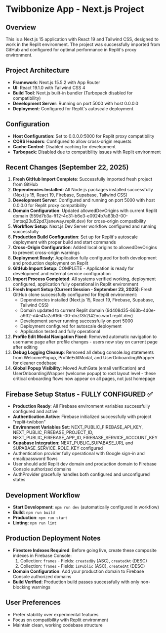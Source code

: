 # Twibbonize App - Next.js Project

## Overview
This is a Next.js 15 application with React 19 and Tailwind CSS, designed to work in the Replit environment. The project was successfully imported from GitHub and configured for optimal performance in Replit's proxy environment.

## Project Architecture
- **Framework**: Next.js 15.5.2 with App Router
- **UI**: React 19.1.0 with Tailwind CSS 4
- **Build Tool**: Next.js built-in bundler (Turbopack disabled for compatibility)
- **Development Server**: Running on port 5000 with host 0.0.0.0
- **Deployment**: Configured for Replit's autoscale deployment

## Configuration
- **Host Configuration**: Set to 0.0.0.0:5000 for Replit proxy compatibility
- **CORS Headers**: Configured to allow cross-origin requests
- **Cache Control**: Disabled caching for development
- **Turbopack**: Disabled due to compatibility issues with Replit environment

## Recent Changes (September 22, 2025)
1. **Fresh GitHub Import Complete**: Successfully imported fresh project from GitHub
2. **Dependencies Installed**: All Node.js packages installed successfully (Next.js 15, React 19, Firebase, Supabase, Tailwind CSS) 
3. **Development Server**: Configured and running on port 5000 with host 0.0.0.0 for Replit proxy compatibility
4. **Domain Configuration**: Updated allowedDevOrigins with current Replit domain (559d7b3a-ff12-4c31-b6e3-e0924b7a83b3-00-3mtsq23u52pd7.janeway.replit.dev) for cross-origin compatibility
5. **Workflow Setup**: Next.js Dev Server workflow configured and running successfully
6. **Production Build Configuration**: Set up for Replit's autoscale deployment with proper build and start commands
7. **Cross-Origin Configuration**: Added local origins to allowedDevOrigins to prevent cross-origin warnings
8. **Deployment Ready**: Application fully configured for both development and production deployment on Replit
9. **GitHub Import Setup**: COMPLETE - Application is ready for development and external service configuration
10. **Import Process Completed**: All systems verified working, deployment configured, application fully operational in Replit environment
11. **Fresh Import Setup (Current Session - September 23, 2025)**: Fresh GitHub clone successfully configured for Replit environment:
    - Dependencies installed (Next.js 15, React 19, Firebase, Supabase, Tailwind CSS)
    - Domain updated to current Replit domain (9d408d35-863b-4d0e-a932-d4e41a2a616b-00-dnzf3h2t42nc.worf.replit.dev)
    - Development server running successfully on port 5000
    - Deployment configured for autoscale deployment
    - Application tested and fully operational
11. **Profile Edit Modal Navigation Fixed**: Removed automatic navigation to username page after profile changes - users now stay on current page after editing
12. **Debug Logging Cleanup**: Removed all debug console.log statements from WelcomePopup, ProfileEditModal, and UserOnboardingWrapper for cleaner codebase
13. **Global Popup Visibility**: Moved AuthGate (email verification) and UserOnboardingWrapper (welcome popup) to root layout level - these critical onboarding flows now appear on all pages, not just homepage

## Firebase Setup Status - FULLY CONFIGURED ✅
- **Production Ready**: All Firebase environment variables successfully configured and active
- **Authentication Active**: Firebase initialized successfully with project "replit-twibbon"
- **Environment Variables Set**: NEXT_PUBLIC_FIREBASE_API_KEY, NEXT_PUBLIC_FIREBASE_PROJECT_ID, NEXT_PUBLIC_FIREBASE_APP_ID, FIREBASE_SERVICE_ACCOUNT_KEY
- **Supabase Integration**: NEXT_PUBLIC_SUPABASE_URL and SUPABASE_SERVICE_ROLE_KEY configured
- Authentication provider fully operational with Google sign-in and email/password flows
- User should add Replit dev domain and production domain to Firebase Console authorized domains
- AuthProvider gracefully handles both configured and unconfigured states

## Development Workflow
- **Start Development**: `npm run dev` (automatically configured in workflow)
- **Build**: `npm run build`
- **Production**: `npm run start`
- **Linting**: `npm run lint`

## Production Deployment Notes
- **Firestore Indexes Required**: Before going live, create these composite indexes in Firebase Console:
  1. Collection: `frames` - Fields: `createdBy` (ASC), `createdAt` (DESC)
  2. Collection: `frames` - Fields: `isPublic` (ASC), `createdAt` (DESC)
- **Domain Configuration**: Add your production domain to Firebase Console authorized domains
- **Build Verified**: Production build passes successfully with only non-blocking warnings

## User Preferences
- Prefer stability over experimental features
- Focus on compatibility with Replit environment
- Maintain clean, working codebase structure